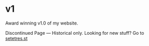 v1
==

Award winning v1.0 of my website.

Discontinued Page  &#8212; Historical only. Looking for new stuff? Go to <a href="http://setetres.st">setetres.st</a>